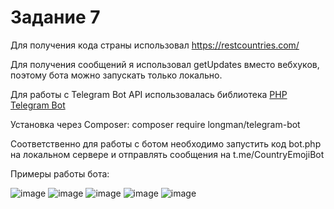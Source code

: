 # Задание 7

Для получения кода страны использовал https://restcountries.com/

Для получения сообщений я использовал getUpdates вместо вебхуков, поэтому бота можно запускать только локально. 

Для работы с Telegram Bot API использовалась библиотека [PHP Telegram Bot](https://github.com/php-telegram-bot/core)

Установка через Composer: composer require longman/telegram-bot

Соответственно для работы с ботом необходимо запустить код bot.php на локальном сервере и отправлять сообщения на t.me/CountryEmojiBot

Примеры работы бота:

![image](https://github.com/user-attachments/assets/8e955fab-e686-4ddb-a793-3473593c3e7d)
![image](https://github.com/user-attachments/assets/35f18a8f-986b-4337-bf2b-7a47e23641a3)
![image](https://github.com/user-attachments/assets/f131efc5-19c0-4ff0-9cd8-2f0884b4e300)
![image](https://github.com/user-attachments/assets/1b519b1a-0c01-4336-b41d-c6c597dc467d)
![image](https://github.com/user-attachments/assets/9a9d62bb-1a7a-49f5-a5db-cc56f41e857d)



